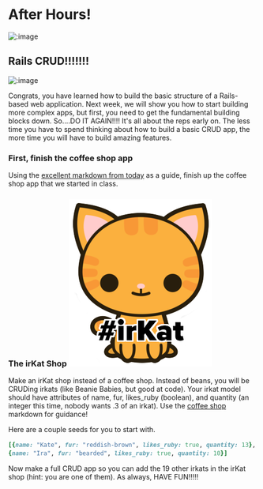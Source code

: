 # After Hours!

![:image](http://www.mixcrate.com/img/ugc/covers/1/0/10311513_l.jpg?v=219201637)

## Rails CRUD!!!!!!!

![:image](https://cdn.meme.am/instances/500x/62116403.jpg)

Congrats, you have learned how to build the basic structure of a Rails-based web application. Next week, we will show you how to start building more complex apps, but first, you need to get the fundamental building blocks down. So....DO IT AGAIN!!!!  It's all about the reps early on. The less time you have to spend thinking about how to build a basic CRUD app, the more time you will have to build amazing features.

### First, finish the coffee shop app

Using the [excellent markdown from today](../10_our_first_rails_app/readme.md) as a guide, finish up the coffee shop app that we started in class.

### The irKat Shop ![:image](./assets/irkat.png)

Make an irKat shop instead of a coffee shop. Instead of beans, you will be CRUDing irkats (like Beanie Babies, but good at code). Your irkat model should have attributes of name, fur, likes_ruby (boolean), and quantity (an integer this time, nobody wants .3 of an irkat). Use the [coffee shop](../10_our_first_rails_app/readme.md) markdown for guidance!

Here are a couple seeds for you to start with.

```ruby
[{name: "Kate", fur: "reddish-brown", likes_ruby: true, quantity: 13},
{name: "Ira", fur: "bearded", likes_ruby: true, quantity: 10}]
```

Now make a full CRUD app so you can add the 19 other irkats in the irKat shop (hint: you are one of them). As always, HAVE FUN!!!!!